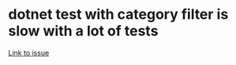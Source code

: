 ﻿#  dotnet test with category filter is slow with a lot of tests

[Link to issue](https://github.com/nunit/nunit3-vs-adapter/issues/497)